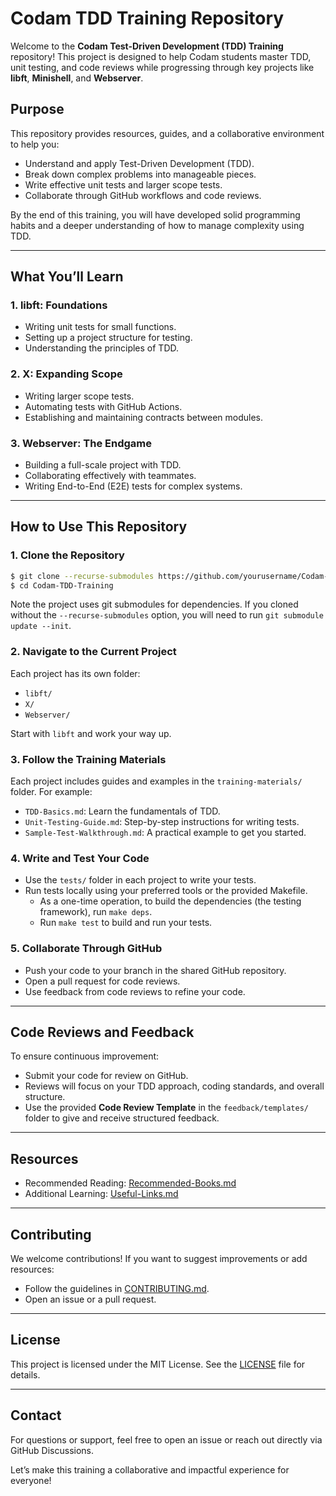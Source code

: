 # Codam TDD Training Repository

Welcome to the **Codam Test-Driven Development (TDD) Training** repository! This project is designed to help Codam students master TDD, unit testing, and code reviews while progressing through key projects like **libft**, **Minishell**, and **Webserver**.

## **Purpose**

This repository provides resources, guides, and a collaborative environment to help you:

- Understand and apply Test-Driven Development (TDD).
- Break down complex problems into manageable pieces.
- Write effective unit tests and larger scope tests.
- Collaborate through GitHub workflows and code reviews.

By the end of this training, you will have developed solid programming habits and a deeper understanding of how to manage complexity using TDD.

---

## **What You’ll Learn**

### 1. **libft: Foundations**

- Writing unit tests for small functions.
- Setting up a project structure for testing.
- Understanding the principles of TDD.

### 2. **X: Expanding Scope**

- Writing larger scope tests.
- Automating tests with GitHub Actions.
- Establishing and maintaining contracts between modules.

### 3. **Webserver: The Endgame**

- Building a full-scale project with TDD.
- Collaborating effectively with teammates.
- Writing End-to-End (E2E) tests for complex systems.

---

## **How to Use This Repository**

### **1. Clone the Repository**

```bash
$ git clone --recurse-submodules https://github.com/yourusername/Codam-TDD-Training.git
$ cd Codam-TDD-Training
```
Note the project uses git submodules for dependencies.
If you cloned without the `--recurse-submodules` option, you will need to run `git submodule update --init`.

### **2. Navigate to the Current Project**

Each project has its own folder:

- `libft/`
- `X/`
- `Webserver/`

Start with `libft` and work your way up.

### **3. Follow the Training Materials**

Each project includes guides and examples in the `training-materials/` folder. For example:

- `TDD-Basics.md`: Learn the fundamentals of TDD.
- `Unit-Testing-Guide.md`: Step-by-step instructions for writing tests.
- `Sample-Test-Walkthrough.md`: A practical example to get you started.

### **4. Write and Test Your Code**

- Use the `tests/` folder in each project to write your tests.
- Run tests locally using your preferred tools or the provided Makefile.
  - As a one-time operation, to build the dependencies (the testing framework), run `make deps`.
  - Run `make test` to build and run your tests.

### **5. Collaborate Through GitHub**

- Push your code to your branch in the shared GitHub repository.
- Open a pull request for code reviews.
- Use feedback from code reviews to refine your code.

---

## **Code Reviews and Feedback**

To ensure continuous improvement:

- Submit your code for review on GitHub.
- Reviews will focus on your TDD approach, coding standards, and overall structure.
- Use the provided **Code Review Template** in the `feedback/templates/` folder to give and receive structured feedback.

---

## **Resources**

- Recommended Reading: [Recommended-Books.md](resources/Recommended-Books.md)
- Additional Learning: [Useful-Links.md](resources/Useful-Links.md)

---

## **Contributing**

We welcome contributions! If you want to suggest improvements or add resources:

- Follow the guidelines in [CONTRIBUTING.md](CONTRIBUTING.md).
- Open an issue or a pull request.

---

## **License**

This project is licensed under the MIT License. See the [LICENSE](LICENSE) file for details.

---

## **Contact**

For questions or support, feel free to open an issue or reach out directly via GitHub Discussions.

Let’s make this training a collaborative and impactful experience for everyone!

